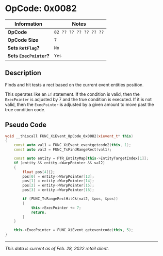 # OpCode: 0x0082

| Information               | Notes |
|---                        |---    |
| **OpCode**                | `82 ?? ?? ?? ?? ?? ??` |
| **OpCode Size**           | `7`   |
| **Sets `RetFlag`?**       | `No`  |
| **Sets `ExecPointer`?**   | `Yes` |

## Description

Finds and hit tests a rect based on the current event entities position.

This operates like an `if` statement. If the condition is valid, then the `ExecPointer` is adjusted by 7 and the true condition is executed. If it is not valid, then the `ExecPointer` is adjusted by a given amount to move past the true condition code.

## Pseudo Code

```cpp
void __thiscall FUNC_XiEvent_OpCode_0x0082(xievent_t* this)
{
    const auto val1 = FUNC_XiEvent_eventgetcode2(this, 1);
    const auto val2 = FUNC_TsFindRangeRect(val1);

    const auto entity = PTR_EntityMap[this->EntityTargetIndex[1]];
    if (entity && entity->WarpPointer && val2)
    {
        float pos[4]{};
        pos[0] = entity->WarpPointer[13];
        pos[1] = entity->WarpPointer[14];
        pos[2] = entity->WarpPointer[15];
        pos[3] = entity->WarpPointer[16];

        if (FUNC_TsRangeRectHitCk(val2, &pos, &pos))
        {
            this->ExecPointer += 7;
            return;
        }
    }

    this->ExecPointer = FUNC_XiEvent_geteventcode(this, 5);
}
```

---

_This data is current as of Feb. 28, 2022 retail client._